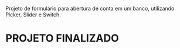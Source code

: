 Projeto de formulário para abertura de conta em um banco, utilizando Picker, Slider e Switch.


<h1>PROJETO FINALIZADO</h1>
